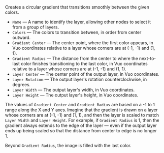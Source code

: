 Creates a circular gradient that transitions smoothly between the given colors.

   - `Name` — A name to identify the layer, allowing other nodes to select it from a group of layers. 
   - `Colors` — The colors to transition between, in order from center outward.
   - `Gradient Center` — The center point, where the first color appears, in Vuo coordinates relative to a layer whose corners are at (-1, -1) and (1, 1).
   - `Gradient Radius` — The distance from the center to where the next-to-last color finishes transitioning to the last color, in Vuo coordinates relative to a layer whose corners are at (-1, -1) and (1, 1).
   - `Layer Center` — The center point of the output layer, in Vuo coordinates.
   - `Layer Rotation` — The output layer's rotation counterclockwise, in degrees.
   - `Layer Width` — The output layer's width, in Vuo coordinates.
   - `Layer Height` — The output layer's height, in Vuo coordinates.

The values of `Gradient Center` and `Gradient Radius` are based on a -1 to 1 range along the X and Y axes. Imagine that the gradient is drawn on a layer whose corners are at (-1, -1) and (1, 1), and then the layer is scaled to match `Layer Width` and `Layer Height`. For example, if `Gradient Radius` is 1, then the gradient always extends to the edge of the layer — even if the output layer ends up being scaled so that the distance from center to edge is no longer 1.

Beyond `Gradient Radius`, the image is filled with the last color.
